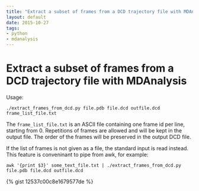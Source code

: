 ```yaml
---
title: "Extract a subset of frames from a DCD trajectory file with MDAnalysis"
layout: default
date: 2015-10-27
tags:
- python
- mdanalysis
---
```


# Extract a subset of frames from a DCD trajectory file with MDAnalysis

Usage:

    ./extract_frames_from_dcd.py file.pdb file.dcd outfile.dcd frame_list_file.txt

The `frame_list_file.txt` is an ASCII file containing one frame id per line,
starting from 0. Repetitions of frames are allowed and will be kept in the
output file. The order of the frames will be preserved in the output DCD file.

If the list of frames is not given as a file, the standard input is read
instead. This feature is conveninant to pipe from awk, for example:

    awk '{print $3}' some_text_file.txt | ./extract_frames_from_dcd.py file.pdb file.dcd outfile.dcd

{% gist 12537c00c8e1679577de %}
